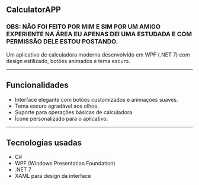 

## CalculatorAPP
### OBS: NÃO FOI FEITO POR MIM E SIM POR UM AMIGO EXPERIENTE NA ÁREA EU APENAS DEI UMA ESTUDADA E COM PERMISSÃO DELE ESTOU POSTANDO.

Um aplicativo de calculadora moderna desenvolvido em WPF (.NET 7) com design estilizado, botões animados e tema escuro.

---

## Funcionalidades

- Interface elegante com botões customizados e animações suaves.
- Tema escuro agradável aos olhos.
- Suporte para operações básicas de calculadora.
- Ícone personalizado para o aplicativo.

---

## Tecnologias usadas

- C#  
- WPF (Windows Presentation Foundation)  
- .NET 7  
- XAML para design da interface




